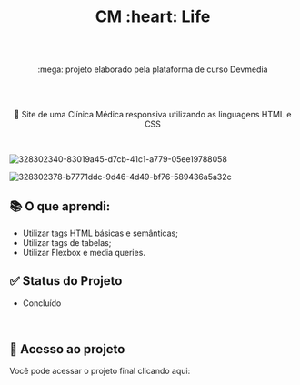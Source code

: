 <h1 align="center">
    <a>CM :heart: Life </a>
</h1><br><br>
<p align="center">:mega: projeto elaborado pela plataforma de curso Devmedia</p> <br><br>

<p align="center">🚀 Site de uma  Clínica Médica responsiva utilizando as linguagens HTML e CSS</p>
<br>

![328302340-83019a45-d7cb-41c1-a779-05ee19788058](https://github.com/sant1ana/Clinica-medica/assets/93404790/7f46080a-eee4-43c6-a215-cef38aef9991)



![328302378-b7771ddc-9d46-4d49-bf76-589436a5a32c](https://github.com/sant1ana/Clinica-medica/assets/93404790/7f84cf02-6dba-49a6-adf7-333b21bc9dc4)

## :books: O que aprendi:
- Utilizar tags HTML básicas e semânticas;
- Utilizar tags de tabelas;
- Utilizar Flexbox e media queries.

## ✅ Status do Projeto

- Concluído
<br>

## :link: Acesso ao projeto

Você pode acessar o projeto final clicando aqui:
